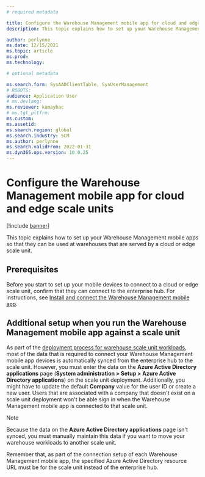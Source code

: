 ```yaml
---
# required metadata

title: Configure the Warehouse Management mobile app for cloud and edge scale units
description: This topic explains how to set up your Warehouse Management mobile apps for warehouses that are served by a cloud or edge scale unit.

author: perlynne
ms.date: 12/15/2021
ms.topic: article
ms.prod: 
ms.technology: 

# optional metadata

ms.search.form: SysAADClientTable, SysUserManagement
# ROBOTS: 
audience: Application User
# ms.devlang: 
ms.reviewer: kamaybac
# ms.tgt_pltfrm: 
ms.custom: 
ms.assetid:
ms.search.region: global
ms.search.industry: SCM
ms.author: perlynne
ms.search.validFrom: 2022-01-31
ms.dyn365.ops.version: 10.0.25
---
```


# Configure the Warehouse Management mobile app for cloud and edge scale units

[!include [banner](../includes/banner.md)]

This topic explains how to set up your Warehouse Management mobile apps so that they can be used at warehouses that are served by a cloud or edge scale unit.

## Prerequisites

Before you start to set up your mobile devices to connect to a cloud or edge scale unit, confirm that they can connect to the enterprise hub. For instructions, see [Install and connect the Warehouse Management mobile app](../warehousing/install-configure-warehouse-management-app.md).

## Additional setup when you run the Warehouse Management mobile app against a scale unit

As part of the [deployment process for warehouse scale unit workloads](cloud-edge-landing-page.md#scale-unit-manager-portal), most of the data that is required to connect your Warehouse Management mobile app devices is automatically synced from the enterprise hub to the scale unit. However, you must enter the data on the **Azure Active Directory applications** page (**System administration \> Setup \> Azure Active Directory applications**) on the scale unit deployment. Additionally, you might have to update the default **Company** value for the user ID or create a new user. Users that are associated with a company that doesn't exist on a scale unit deployment won't be able sign in when the Warehouse Management mobile app is connected to that scale unit.

> [!NOTE]
> Because the data on the **Azure Active Directory applications** page isn't synced, you must manually maintain this data if you want to move your warehouse workloads to another scale unit.

Remember that, as part of the connection setup of each Warehouse Management mobile app, the specified Azure Active Directory resource URL must be for the scale unit instead of the enterprise hub.
